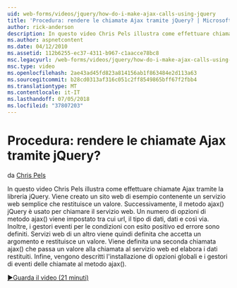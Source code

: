 ```yaml
---
uid: web-forms/videos/jquery/how-do-i-make-ajax-calls-using-jquery
title: 'Procedura: rendere le chiamate Ajax tramite jQuery? | Microsoft Docs'
author: rick-anderson
description: In questo video Chris Pels illustra come effettuare chiamate Ajax tramite la libreria jQuery. Viene creato un sito web di esempio contenente un servizio web semplice che restituisce...
ms.author: aspnetcontent
ms.date: 04/12/2010
ms.assetid: 112b6255-ec37-4311-b967-c1aacce78bc8
msc.legacyurl: /web-forms/videos/jquery/how-do-i-make-ajax-calls-using-jquery
msc.type: video
ms.openlocfilehash: 2ae43ad45fd823a814156ab1f863484e2d113a63
ms.sourcegitcommit: b28cd0313af316c051c2ff8549865bff67f2fbb4
ms.translationtype: MT
ms.contentlocale: it-IT
ms.lasthandoff: 07/05/2018
ms.locfileid: "37807203"
---
```

<a name="how-do-i-make-ajax-calls-using-jquery"></a>Procedura: rendere le chiamate Ajax tramite jQuery?
====================
da [Chris Pels](https://twitter.com/chrispels)

In questo video Chris Pels illustra come effettuare chiamate Ajax tramite la libreria jQuery. Viene creato un sito web di esempio contenente un servizio web semplice che restituisce un valore. Successivamente, il metodo ajax() jQuery è usato per chiamare il servizio web. Un numero di opzioni di metodo ajax() viene impostato tra cui url, il tipo di dati, dati e così via. Inoltre, i gestori eventi per le condizioni con esito positivo ed errore sono definiti. Servizi web di un altro viene quindi definita che accetta un argomento e restituisce un valore. Viene definita una seconda chiamata ajax() che passa un valore alla chiamata al servizio web ed elabora i dati restituiti. Infine, vengono descritti l'installazione di opzioni globali e i gestori di eventi delle chiamate al metodo ajax().

[&#9654;Guarda il video (21 minuti)](https://channel9.msdn.com/Blogs/ASP-NET-Site-Videos/how-do-i-make-ajax-calls-using-jquery)
